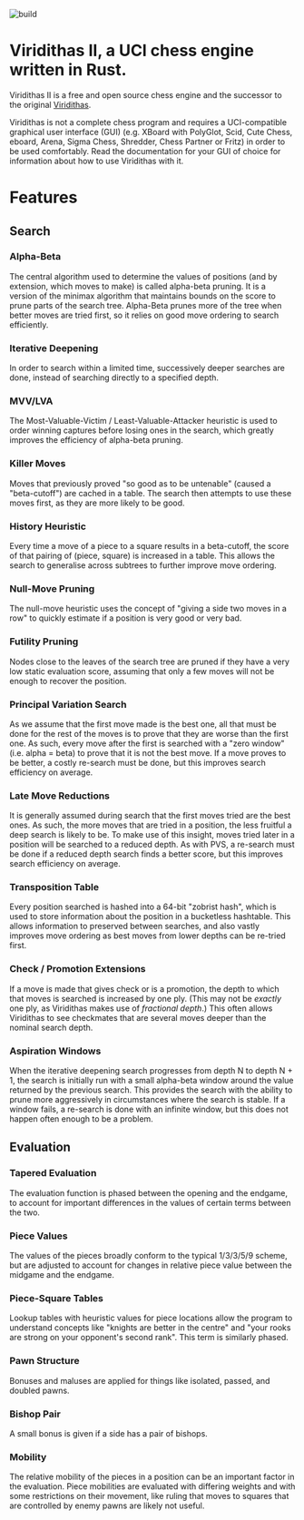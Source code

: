 ![build](https://github.com/cosmobobak/virtue/actions/workflows/rust.yml/badge.svg)

# Viridithas II, a UCI chess engine written in Rust.

Viridithas II is a free and open source chess engine and the successor to the original [Viridithas](https://github.com/cosmobobak/viridithas-chess).

Viridithas is not a complete chess program and requires a UCI-compatible graphical user interface (GUI) (e.g. XBoard with PolyGlot, Scid, Cute Chess, eboard, Arena, Sigma Chess, Shredder, Chess Partner or Fritz) in order to be used comfortably. Read the documentation for your GUI of choice for information about how to use Viridithas with it.

# Features

## Search
### Alpha-Beta
The central algorithm used to determine the values of positions (and by extension, which moves to make) is called alpha-beta pruning. It is a version of the minimax algorithm that maintains bounds on the score to prune parts of the search tree. Alpha-Beta prunes more of the tree when better moves are tried first, so it relies on good move ordering to search efficiently.
### Iterative Deepening
In order to search within a limited time, successively deeper searches are done, instead of searching directly to a specified depth.
### MVV/LVA
The Most-Valuable-Victim / Least-Valuable-Attacker heuristic is used to order winning captures before losing ones in the search, which greatly improves the efficiency of alpha-beta pruning.
### Killer Moves
Moves that previously proved "so good as to be untenable" (caused a "beta-cutoff") are cached in a table. The search then attempts to use these moves first, as they are more likely to be good.
### History Heuristic
Every time a move of a piece to a square results in a beta-cutoff, the score of that pairing of (piece, square) is increased in a table. This allows the search to generalise across subtrees to further improve move ordering.
### Null-Move Pruning
The null-move heuristic uses the concept of "giving a side two moves in a row" to quickly estimate if a position is very good or very bad.
### Futility Pruning
Nodes close to the leaves of the search tree are pruned if they have a very low static evaluation score, assuming that only a few moves will not be enough to recover the position.
### Principal Variation Search
As we assume that the first move made is the best one, all that must be done for the rest of the moves is to prove that they are worse than the first one. As such, every move after the first is searched with a "zero window" (i.e. alpha = beta) to prove that it is not the best move. If a move proves to be better, a costly re-search must be done, but this improves search efficiency on average.
### Late Move Reductions
It is generally assumed during search that the first moves tried are the best ones. As such, the more moves that are tried in a position, the less fruitful a deep search is likely to be. To make use of this insight, moves tried later in a position will be searched to a reduced depth. As with PVS, a re-search must be done if a reduced depth search finds a better score, but this improves search efficiency on average.
### Transposition Table
Every position searched is hashed into a 64-bit "zobrist hash", which is used to store information about the position in a bucketless hashtable. This allows information to preserved between searches, and also vastly improves move ordering as best moves from lower depths can be re-tried first.
### Check / Promotion Extensions
If a move is made that gives check or is a promotion, the depth to which that moves is searched is increased by one ply. (This may not be *exactly* one ply, as Viridithas makes use of *fractional depth*.) This often allows Viridithas to see checkmates that are several moves deeper than the nominal search depth.
### Aspiration Windows
When the iterative deepening search progresses from depth N to depth N + 1, the search is initially run with a small alpha-beta window around the value returned by the previous search. This provides the search with the ability to prune more aggressively in circumstances where the search is stable. If a window fails, a re-search is done with an infinite window, but this does not happen often enough to be a problem.

## Evaluation
### Tapered Evaluation
The evaluation function is phased between the opening and the endgame, to account for important differences in the values of certain terms between the two.
### Piece Values
The values of the pieces broadly conform to the typical 1/3/3/5/9 scheme, but are adjusted to account for changes in relative piece value between the midgame and the endgame.
### Piece-Square Tables
Lookup tables with heuristic values for piece locations allow the program to understand concepts like "knights are better in the centre" and "your rooks are strong on your opponent's second rank". This term is similarly phased.
### Pawn Structure
Bonuses and maluses are applied for things like isolated, passed, and doubled pawns.
### Bishop Pair
A small bonus is given if a side has a pair of bishops.
### Mobility
The relative mobility of the pieces in a position can be an important factor in the evaluation. Piece mobilities are evaluated with differing weights and with some restrictions on their movement, like ruling that moves to squares that are controlled by enemy pawns are likely not useful.
